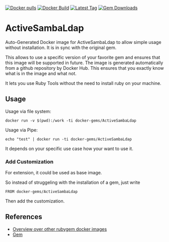 [![Docker pulls](https://img.shields.io/docker/pulls/rubygem/ActiveSambaLdap.svg)](https://hub.docker.com/r/rubygem/ActiveSambaLdap/)
[![Docker Build](https://img.shields.io/docker/automated/rubygem/ActiveSambaLdap.svg)](https://hub.docker.com/r/rubygem/ActiveSambaLdap/)
[![Latest Tag](https://img.shields.io/github/tag/docker-rubygem/ActiveSambaLdap.svg)](https://hub.docker.com/r/rubygem/ActiveSambaLdap/)
[![Gem Downloads](https://img.shields.io/gem/dt/ActiveSambaLdap.svg)](https://rubygems.org/gems/ActiveSambaLdap/)
# ActiveSambaLdap

Auto-Generated Docker image for ActiveSambaLdap to allow simple usage without installation.
It is in sync with the original gem.

This allows to use a specific version of your favorite gem and ensures that this image will be supported in future.
The image is generated automatically from a github repository by Docker Hub.
This ensures that you exactly know what is in the image and what not.

It lets you use Ruby Tools without the need to install ruby on your machine.

## Usage

Usage via file system:

`docker run -v $(pwd):/work -ti docker-gems/ActiveSambaLdap`

Usage via Pipe:

`echo "test" | docker run -ti docker-gems/ActiveSambaLdap`

It depends on your specific use case how your want to use it.

### Add Customization

For extension, it could be used as base image.

So instead of struggeling with the installation of a gem, just write

`FROM docker-gems/ActiveSambaLdap`

Then add the customization.

## References

 - [Overview over other rubygem docker images](https://github.com/thinkbot/docker-rubygem)
 - [Gem](https://rubygems.org/gems/ActiveSambaLdap/)
